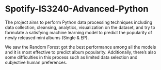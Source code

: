 # Spotify-IS3240-Advanced-Python

The project aims to perform Python data processing techniques including data collection, cleansing, analytics, visualization on the dataset, and try to formulate a satisfying machine learning model to predict the popularity of newly released mini albums (Single & EP). 

We saw the Random Forest got the best performance among all the models and it is most effective to predict album popularity. Additionally, there’s also some difficulties in this process such as limited data selection and subjective human preferences.

